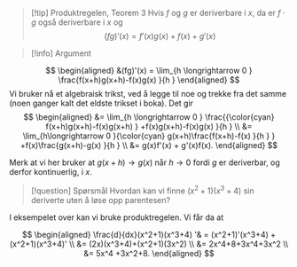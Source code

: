
> [!tip] Produktregelen, Teorem 3
> Hvis $f$ og $g$ er deriverbare i $x$, da er $f\cdot g$ også deriverbare i $x$ og 
> $$(fg)'(x) = f'(x)g(x)+f(x)+g'(x)$$ 

> [!info] Argument 

$$
\begin{aligned} 
  &(fg)'(x) = \lim_{h \longrightarrow 0 } \frac{f(x+h)g(x+h)-f(x)g(x) }{h }  
\end{aligned} 
$$
Vi bruker nå et algebraisk trikst, ved å legge til noe og trekke fra det samme (noen ganger kalt det eldste trikset i boka). Det gir
$$
\begin{aligned} 
  &= \lim_{h \longrightarrow  0 } \frac{{\color{cyan} f(x+h)g(x+h)-f(x)g(x+h) } +f(x)g(x+h)-f(x)g(x) }{h }   \\
  &= \lim_{h\longrightarrow 0 }{\color{cyan} g(x+h)\frac{f(x+h)-f(x) }{h }  } +f(x)\frac{g(x+h)-g(x) }{h } 
  \\
  &= g(x)f'(x) + g'(x)f(x).
\end{aligned} 
$$

Merk at vi her bruker at $g(x+h) \longrightarrow g(x)$ når $h \longrightarrow 0$ fordi $g$ er deriverbar, og derfor kontinuerlig, i $x$.

> [!question] Spørsmål 
> Hvordan kan vi finne $(x^2+1)(x^3+4)$ sin deriverte uten å løse opp parentesen?
> 

I eksempelet over kan vi bruke produktregelen. Vi får da at

$$
\begin{aligned} 
  \frac{d}{dx}(x^2+1)(x^3+4) '& = (x^2+1)'(x^3+4) + (x^2+1)(x^3+4)'  \\
  &= (2x)(x^3+4)+(x^2+1)(3x^2) \\
  &= 2x^4+8+3x^4+3x^2 \\
  &= 5x^4 +3x^2+8.
\end{aligned} 
$$
